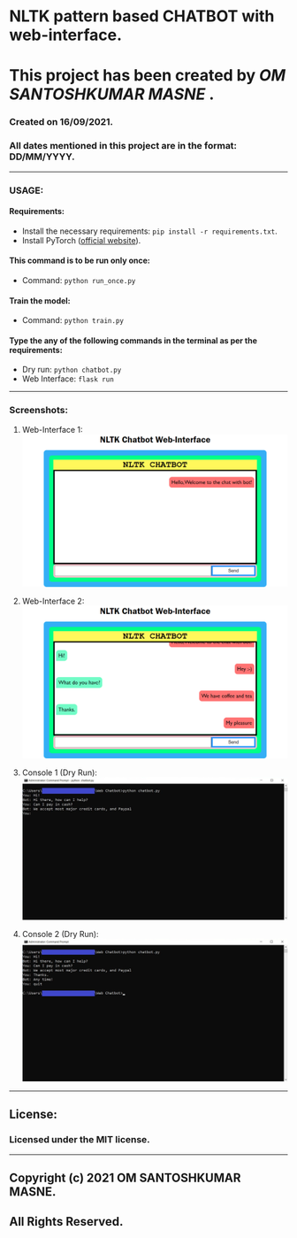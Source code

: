 # NLTK pattern based CHATBOT with web-interface.

# This project has been created by ***OM SANTOSHKUMAR MASNE*** .

### Created on 16/09/2021.
### All dates mentioned in this project are in the format: DD/MM/YYYY.

---

### USAGE:

#### Requirements:
* Install the necessary requirements: `pip install -r requirements.txt`.
* Install PyTorch ([official website](https://pytorch.org)).

#### This command is to be run only once:
* Command: `python run_once.py`

#### Train the model:
* Command: `python train.py`

#### Type the any of the following commands in the terminal as per the requirements:
* Dry run: `python chatbot.py`
* Web Interface: `flask run`

---

### Screenshots:

1. Web-Interface 1:
![Web-Interface 1](./screenshots/web_1.png?raw=true)

2. Web-Interface 2:
![Web-Interface 2](./screenshots/web_2.png?raw=true)

3. Console 1 (Dry Run):
![Console 1](./screenshots/console_1.jpg?raw=true)

4. Console 2 (Dry Run):
![Console 2](./screenshots/console_2.jpg?raw=true)

---

## License:
### Licensed under the MIT license.

---

## Copyright (c) 2021 OM SANTOSHKUMAR MASNE.
## All Rights Reserved.
